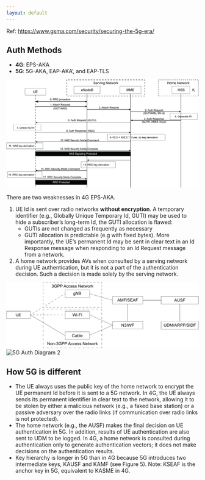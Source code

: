 ```yaml
---
layout: default
---
```


Ref: https://www.gsma.com/security/securing-the-5g-era/

## Auth Methods
- **4G**: EPS-AKA
- **5G**: 5G-AKA, EAP-AKA’, and EAP-TLS

![4G Auth Diagram](../assets/w3/100.png)

There are two weaknesses in 4G EPS-AKA.

1. UE Id is sent over radio networks **without encryption**. A temporary identifier (e.g., Globally Unique Temporary Id, GUTI) may be used to hide a subscriber’s long-term Id, the GUTI allocation is flawed:
    - GUTIs are not changed as frequently as necessary
    - GUTI allocation is predictable (e.g with fixed bytes). More importantly, the UE’s permanent Id may be sent in clear text in an Id Response message when responding to an Id Request message from a network.
2. A home network provides AVs when consulted by a serving network during UE authentication, but it is not a part of the authentication decision. Such a decision is made solely by the serving network.

![5G Auth Diagram](../assets/w3/101.png)
![5G Auth Diagram 2](../assets/w3/102.png)

## How 5G is different
- The UE always uses the public key of the home network to encrypt the UE permanent Id before it is sent to a 5G network. In 4G, the UE always sends its permanent identifier in clear text to the network, allowing it to be stolen by either a malicious network (e.g., a faked base station) or a passive adversary over the radio links (if communication over radio links is not protected).
- The home network (e.g., the AUSF) makes the final decision on UE authentication in 5G. In addition, results of UE authentication are also sent to UDM to be logged. In 4G, a home network is consulted during authentication only to generate authentication vectors; it does not make decisions on the authentication results.
- Key hierarchy is longer in 5G than in 4G because 5G introduces two intermediate keys, KAUSF and KAMF (see Figure 5). Note: KSEAF is the anchor key in 5G, equivalent to KASME in 4G.